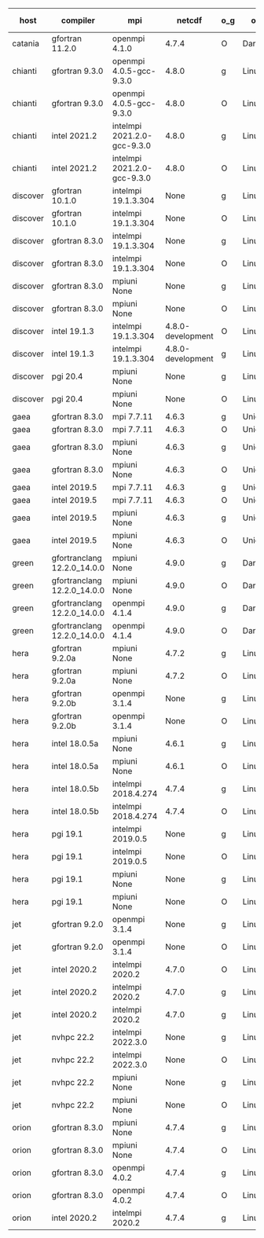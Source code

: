 

| host     | compiler                              | mpi                      | netcdf        | o_g        | os       | build       | u_pass          | u_fail          | s_pass            | s_fail            | e_pass             | e_fail             | nuopc_pass       | nuopc_fail       | artifacts link          |
|----------|---------------------------------------|--------------------------|---------------|------------|----------|-------------|-----------------|-----------------|-------------------|-------------------|--------------------|--------------------|------------------|------------------|-------------------------|
| catania | gfortran 11.2.0 | openmpi 4.1.0  | 4.7.4  | O | Darwin | PASS | None | None | None | None | None | None | None | None | <a href="https://github.com/esmf-org/esmf-test-artifacts/tree/3cf77100d4b097122603420b0d6412b2af73428e/develop/gfortran/11.2.0/O/openmpi/4.1.0" target="_blank">3cf7710</a> | 
| chianti | gfortran 9.3.0 | openmpi 4.0.5-gcc-9.3.0  | 4.8.0  | g | Linux | PASS | 13917 | 0 | 49 | 0 | 80 | 0 | 52 | 0 | <a href="https://github.com/esmf-org/esmf-test-artifacts/tree/2c0afe20846b030f982f3afb43de5baccae8a128/develop/gfortran/9.3.0/g/openmpi/4.0.5-gcc-9.3.0" target="_blank">2c0afe2</a> | 
| chianti | gfortran 9.3.0 | openmpi 4.0.5-gcc-9.3.0  | 4.8.0  | O | Linux | PASS | 13917 | 0 | 49 | 0 | 80 | 0 | 52 | 0 | <a href="https://github.com/esmf-org/esmf-test-artifacts/tree/0b8330f172b0f78d24da48e7cf2728343e6b99aa/develop/gfortran/9.3.0/O/openmpi/4.0.5-gcc-9.3.0" target="_blank">0b8330f</a> | 
| chianti | intel 2021.2 | intelmpi 2021.2.0-gcc-9.3.0  | 4.8.0  | g | Linux | PASS | 13917 | 0 | 49 | 0 | 80 | 0 | 52 | 0 | <a href="https://github.com/esmf-org/esmf-test-artifacts/tree/7a81447083c581955401fe4f9fb0eba635d5ee3a/develop/intel/2021.2/g/intelmpi/2021.2.0-gcc-9.3.0" target="_blank">7a81447</a> | 
| chianti | intel 2021.2 | intelmpi 2021.2.0-gcc-9.3.0  | 4.8.0  | O | Linux | PASS | 13917 | 0 | 49 | 0 | 80 | 0 | 52 | 0 | <a href="https://github.com/esmf-org/esmf-test-artifacts/tree/945ed4672903600776f583dac5d3d8c23aca449b/develop/intel/2021.2/O/intelmpi/2021.2.0-gcc-9.3.0" target="_blank">945ed46</a> | 
| discover | gfortran 10.1.0 | intelmpi 19.1.3.304  | None  | g | Linux | PASS | 13902 | 15 | 49 | 0 | 80 | 0 | 52 | 0 | <a href="https://github.com/esmf-org/esmf-test-artifacts/tree/7a097242c43f8b0e8a704b0de23cba377b29678a/develop/gfortran/10.1.0/g/intelmpi/19.1.3.304" target="_blank">7a09724</a> | 
| discover | gfortran 10.1.0 | intelmpi 19.1.3.304  | None  | O | Linux | PASS | 13902 | 15 | 49 | 0 | 80 | 0 | 52 | 0 | <a href="https://github.com/esmf-org/esmf-test-artifacts/tree/9e23c5dbb2e494ef006ccb3116683be8fc9d8740/develop/gfortran/10.1.0/O/intelmpi/19.1.3.304" target="_blank">9e23c5d</a> | 
| discover | gfortran 8.3.0 | intelmpi 19.1.3.304  | None  | g | Linux | PASS | 13902 | 15 | 49 | 0 | 80 | 0 | 52 | 0 | <a href="https://github.com/esmf-org/esmf-test-artifacts/tree/2718e0b5576bc1d0497f6f0729a394231b6c34a6/develop/gfortran/8.3.0/g/intelmpi/19.1.3.304" target="_blank">2718e0b</a> | 
| discover | gfortran 8.3.0 | intelmpi 19.1.3.304  | None  | O | Linux | PASS | 13902 | 15 | 49 | 0 | 80 | 0 | 52 | 0 | <a href="https://github.com/esmf-org/esmf-test-artifacts/tree/d0ee1aa8104ff93d1a4b8bcf305a60612de9f85c/develop/gfortran/8.3.0/O/intelmpi/19.1.3.304" target="_blank">d0ee1aa</a> | 
| discover | gfortran 8.3.0 | mpiuni None  | None  | g | Linux | PASS | 12338 | 0 | 8 | 0 | 43 | 0 | None | None | <a href="https://github.com/esmf-org/esmf-test-artifacts/tree/951f19ab14af75dd452b0d3be32b4bd298c65b09/develop/gfortran/8.3.0/g/mpiuni/None" target="_blank">951f19a</a> | 
| discover | gfortran 8.3.0 | mpiuni None  | None  | O | Linux | PASS | 12338 | 0 | 8 | 0 | 43 | 0 | None | None | <a href="https://github.com/esmf-org/esmf-test-artifacts/tree/76b22aded120b15085a197800a8ef14085673f8c/develop/gfortran/8.3.0/O/mpiuni/None" target="_blank">76b22ad</a> | 
| discover | intel 19.1.3 | intelmpi 19.1.3.304  | 4.8.0-development  | O | Linux | PASS | 13917 | 0 | 49 | 0 | 80 | 0 | 52 | 0 | <a href="https://github.com/esmf-org/esmf-test-artifacts/tree/9450f70e5109b001c47f3dca0aa993766035528e/develop/intel/19.1.3/O/intelmpi/19.1.3.304" target="_blank">9450f70</a> | 
| discover | intel 19.1.3 | intelmpi 19.1.3.304  | 4.8.0-development  | g | Linux | PASS | 13917 | 0 | 49 | 0 | 80 | 0 | 52 | 0 | <a href="https://github.com/esmf-org/esmf-test-artifacts/tree/e77e40e7f24072d4d926a6a4c97dbd770fbea904/develop/intel/19.1.3/g/intelmpi/19.1.3.304" target="_blank">e77e40e</a> | 
| discover | pgi 20.4 | mpiuni None  | None  | g | Linux | PASS | 11713 | 625 | 4 | 4 | 40 | 3 | None | None | <a href="https://github.com/esmf-org/esmf-test-artifacts/tree/895782d4c5b285f724f76975e3b04b15fc7f567f/develop/pgi/20.4/g/mpiuni/None" target="_blank">895782d</a> | 
| discover | pgi 20.4 | mpiuni None  | None  | O | Linux | PASS | 11713 | 625 | 6 | 2 | 40 | 3 | None | None | <a href="https://github.com/esmf-org/esmf-test-artifacts/tree/d626a4258c91affea89b3c2bd2bccff63bebe3e3/develop/pgi/20.4/O/mpiuni/None" target="_blank">d626a42</a> | 
| gaea | gfortran 8.3.0 | mpi 7.7.11  | 4.6.3  | g | Unicos | PASS | 13916 | 1 | 49 | 0 | 80 | 0 | 47 | 5 | <a href="https://github.com/esmf-org/esmf-test-artifacts/tree/f1a5a2dd01a6d51291341cfc7fd3b3a27d7fa1bf/develop/gfortran/8.3.0/g/mpi/7.7.11" target="_blank">f1a5a2d</a> | 
| gaea | gfortran 8.3.0 | mpi 7.7.11  | 4.6.3  | O | Unicos | PASS | 13916 | 1 | 49 | 0 | 80 | 0 | 47 | 5 | <a href="https://github.com/esmf-org/esmf-test-artifacts/tree/eafb2247800c7db12ef14fb56f40ff880c3d5ea6/develop/gfortran/8.3.0/O/mpi/7.7.11" target="_blank">eafb224</a> | 
| gaea | gfortran 8.3.0 | mpiuni None  | 4.6.3  | g | Unicos | PASS | 12338 | 0 | 8 | 0 | 43 | 0 | None | None | <a href="https://github.com/esmf-org/esmf-test-artifacts/tree/4c3b016af87d3cc41398fb2433ccb03ab1fbe058/develop/gfortran/8.3.0/g/mpiuni/None" target="_blank">4c3b016</a> | 
| gaea | gfortran 8.3.0 | mpiuni None  | 4.6.3  | O | Unicos | PASS | 12338 | 0 | 8 | 0 | 43 | 0 | None | None | <a href="https://github.com/esmf-org/esmf-test-artifacts/tree/5acaacb632966d559380457cf1dbb8aed2da4e53/develop/gfortran/8.3.0/O/mpiuni/None" target="_blank">5acaacb</a> | 
| gaea | intel 2019.5 | mpi 7.7.11  | 4.6.3  | g | Unicos | PASS | 13902 | 15 | 49 | 0 | 80 | 0 | 47 | 5 | <a href="https://github.com/esmf-org/esmf-test-artifacts/tree/03b40972aeac9051029462d82e97b805b0c8b4de/develop/intel/2019.5/g/mpi/7.7.11" target="_blank">03b4097</a> | 
| gaea | intel 2019.5 | mpi 7.7.11  | 4.6.3  | O | Unicos | PASS | 13902 | 15 | 49 | 0 | 80 | 0 | 47 | 5 | <a href="https://github.com/esmf-org/esmf-test-artifacts/tree/27cd97c416095e82f15cb93131586a096438e547/develop/intel/2019.5/O/mpi/7.7.11" target="_blank">27cd97c</a> | 
| gaea | intel 2019.5 | mpiuni None  | 4.6.3  | g | Unicos | PASS | 12323 | 15 | 8 | 0 | 43 | 0 | None | None | <a href="https://github.com/esmf-org/esmf-test-artifacts/tree/d5fcbf20ada97ac5d8942410cd240f897b996319/develop/intel/2019.5/g/mpiuni/None" target="_blank">d5fcbf2</a> | 
| gaea | intel 2019.5 | mpiuni None  | 4.6.3  | O | Unicos | PASS | 12323 | 15 | 8 | 0 | 43 | 0 | None | None | <a href="https://github.com/esmf-org/esmf-test-artifacts/tree/bc10bcc8c339c739097e4454c2ab30f9bfee9b47/develop/intel/2019.5/O/mpiuni/None" target="_blank">bc10bcc</a> | 
| green | gfortranclang 12.2.0_14.0.0 | mpiuni None  | 4.9.0  | g | Darwin | PASS | 12338 | 0 | 8 | 0 | 43 | 0 | None | None | <a href="https://github.com/esmf-org/esmf-test-artifacts/tree/55df45f8550c6025b6b0937b1126236f570213c5/develop/gfortranclang/12.2.0_14.0.0/g/mpiuni/None" target="_blank">55df45f</a> | 
| green | gfortranclang 12.2.0_14.0.0 | mpiuni None  | 4.9.0  | O | Darwin | PASS | None | None | None | None | None | None | None | None | <a href="https://github.com/esmf-org/esmf-test-artifacts/tree/5e1c7dd49ec7a7089762581c667e8a8767849554/develop/gfortranclang/12.2.0_14.0.0/O/mpiuni/None" target="_blank">5e1c7dd</a> | 
| green | gfortranclang 12.2.0_14.0.0 | openmpi 4.1.4  | 4.9.0  | g | Darwin | PASS | 13916 | 1 | 49 | 0 | 80 | 0 | 52 | 0 | <a href="https://github.com/esmf-org/esmf-test-artifacts/tree/2d57bebdff2c964bcc0ab95136fb42f669115e54/develop/gfortranclang/12.2.0_14.0.0/g/openmpi/4.1.4" target="_blank">2d57beb</a> | 
| green | gfortranclang 12.2.0_14.0.0 | openmpi 4.1.4  | 4.9.0  | O | Darwin | PASS | 13914 | 3 | 49 | 0 | 80 | 0 | 52 | 0 | <a href="https://github.com/esmf-org/esmf-test-artifacts/tree/77b315985ca51256fcbb0ce8250aced9ee719118/develop/gfortranclang/12.2.0_14.0.0/O/openmpi/4.1.4" target="_blank">77b3159</a> | 
| hera | gfortran 9.2.0a | mpiuni None  | 4.7.2  | g | Linux | PASS | 12338 | 0 | 8 | 0 | 43 | 0 | None | None | <a href="https://github.com/esmf-org/esmf-test-artifacts/tree/a1327fabb388f3900cb86a1219932fe30d642198/develop/gfortran/9.2.0a/g/mpiuni/None" target="_blank">a1327fa</a> | 
| hera | gfortran 9.2.0a | mpiuni None  | 4.7.2  | O | Linux | PASS | 12338 | 0 | 8 | 0 | 43 | 0 | None | None | <a href="https://github.com/esmf-org/esmf-test-artifacts/tree/f3f47cb1f8b8758dcd46117e54bb2e57451665b0/develop/gfortran/9.2.0a/O/mpiuni/None" target="_blank">f3f47cb</a> | 
| hera | gfortran 9.2.0b | openmpi 3.1.4  | None  | g | Linux | PASS | 13917 | 0 | 49 | 0 | 80 | 0 | 52 | 0 | <a href="https://github.com/esmf-org/esmf-test-artifacts/tree/d1ace8a8f1cce99690e39c0a50e068be49c43df0/develop/gfortran/9.2.0b/g/openmpi/3.1.4" target="_blank">d1ace8a</a> | 
| hera | gfortran 9.2.0b | openmpi 3.1.4  | None  | O | Linux | PASS | 13917 | 0 | 49 | 0 | 80 | 0 | 52 | 0 | <a href="https://github.com/esmf-org/esmf-test-artifacts/tree/2f16349cbe5f00765686d0fd60a3626976fe30ba/develop/gfortran/9.2.0b/O/openmpi/3.1.4" target="_blank">2f16349</a> | 
| hera | intel 18.0.5a | mpiuni None  | 4.6.1  | g | Linux | PASS | 12338 | 0 | 8 | 0 | 43 | 0 | None | None | <a href="https://github.com/esmf-org/esmf-test-artifacts/tree/c537a1567923d4477534e30c673296d1950702ff/develop/intel/18.0.5a/g/mpiuni/None" target="_blank">c537a15</a> | 
| hera | intel 18.0.5a | mpiuni None  | 4.6.1  | O | Linux | PASS | 12338 | 0 | 8 | 0 | 43 | 0 | None | None | <a href="https://github.com/esmf-org/esmf-test-artifacts/tree/19b59c18828fd758948fc60449d3658bbb065e24/develop/intel/18.0.5a/O/mpiuni/None" target="_blank">19b59c1</a> | 
| hera | intel 18.0.5b | intelmpi 2018.4.274  | 4.7.4  | g | Linux | PASS | 13917 | 0 | 49 | 0 | 80 | 0 | 52 | 0 | <a href="https://github.com/esmf-org/esmf-test-artifacts/tree/c127de81affcbb64e3f9c983a89444c5ab0f69fd/develop/intel/18.0.5b/g/intelmpi/2018.4.274" target="_blank">c127de8</a> | 
| hera | intel 18.0.5b | intelmpi 2018.4.274  | 4.7.4  | O | Linux | PASS | 13917 | 0 | 49 | 0 | 80 | 0 | 52 | 0 | <a href="https://github.com/esmf-org/esmf-test-artifacts/tree/a7ee2e9b10ab46f3d8f12098045aeeffa4d4bc80/develop/intel/18.0.5b/O/intelmpi/2018.4.274" target="_blank">a7ee2e9</a> | 
| hera | pgi 19.1 | intelmpi 2019.0.5  | None  | g | Linux | PASS | None | None | None | None | None | None | None | None | <a href="https://github.com/esmf-org/esmf-test-artifacts/tree/e7806131602a5dffa170853c52adaea740ea73b1/develop/pgi/19.1/g/intelmpi/2019.0.5" target="_blank">e780613</a> | 
| hera | pgi 19.1 | intelmpi 2019.0.5  | None  | O | Linux | PASS | None | None | None | None | None | None | None | None | <a href="https://github.com/esmf-org/esmf-test-artifacts/tree/5446debfcef92a61680a262e2730ae6bf504e9e6/develop/pgi/19.1/O/intelmpi/2019.0.5" target="_blank">5446deb</a> | 
| hera | pgi 19.1 | mpiuni None  | None  | g | Linux | PASS | None | None | None | None | None | None | None | None | <a href="https://github.com/esmf-org/esmf-test-artifacts/tree/1fc46ee003c4fc6fdd4b9a4f82844751e22cf38f/develop/pgi/19.1/g/mpiuni/None" target="_blank">1fc46ee</a> | 
| hera | pgi 19.1 | mpiuni None  | None  | O | Linux | PASS | None | None | None | None | None | None | None | None | <a href="https://github.com/esmf-org/esmf-test-artifacts/tree/e56008382b1305d08d922019345421e4b99b8fd4/develop/pgi/19.1/O/mpiuni/None" target="_blank">e560083</a> | 
| jet | gfortran 9.2.0 | openmpi 3.1.4  | None  | g | Linux | PASS | 13917 | 0 | 49 | 0 | 80 | 0 | 52 | 0 | <a href="https://github.com/esmf-org/esmf-test-artifacts/tree/5fd34478ad258ceaf9ac9efeb54fe69e2c9ee119/develop/gfortran/9.2.0/g/openmpi/3.1.4" target="_blank">5fd3447</a> | 
| jet | gfortran 9.2.0 | openmpi 3.1.4  | None  | O | Linux | PASS | 13917 | 0 | 49 | 0 | 80 | 0 | 52 | 0 | <a href="https://github.com/esmf-org/esmf-test-artifacts/tree/3f5596812074348e6975d6e4634465ae3eae34e9/develop/gfortran/9.2.0/O/openmpi/3.1.4" target="_blank">3f55968</a> | 
| jet | intel 2020.2 | intelmpi 2020.2  | 4.7.0  | O | Linux | PASS | 13917 | 0 | 49 | 0 | 80 | 0 | 52 | 0 | <a href="https://github.com/esmf-org/esmf-test-artifacts/tree/6948cd92cb01c7e43d4a7febc3d5f1970ecaba1a/develop/intel/2020.2/O/intelmpi/2020.2" target="_blank">6948cd9</a> | 
| jet | intel 2020.2 | intelmpi 2020.2  | 4.7.0  | g | Linux | FAIL | None | None | None | None | None | None | None | None | <a href="https://github.com/esmf-org/esmf-test-artifacts/tree/4513bebb4205eaf8cd04f27d899acdd0f3c5a4fa/develop/intel/2020.2/g/intelmpi/2020.2" target="_blank">4513beb</a> | 
| jet | intel 2020.2 | intelmpi 2020.2  | 4.7.0  | g | Linux | PASS | 13917 | 0 | 49 | 0 | 80 | 0 | 52 | 0 | <a href="https://github.com/esmf-org/esmf-test-artifacts/tree/4513bebb4205eaf8cd04f27d899acdd0f3c5a4fa/develop/intel/2020.2/g/intelmpi/2020.2" target="_blank">4513beb</a> | 
| jet | nvhpc 22.2 | intelmpi 2022.3.0  | None  | g | Linux | FAIL | None | None | None | None | None | None | None | None | <a href="https://github.com/esmf-org/esmf-test-artifacts/tree/b7885a448f6050077acd918688c0bda274e1f953/develop/nvhpc/22.2/g/intelmpi/2022.3.0" target="_blank">b7885a4</a> | 
| jet | nvhpc 22.2 | intelmpi 2022.3.0  | None  | O | Linux | FAIL | None | None | None | None | None | None | None | None | <a href="https://github.com/esmf-org/esmf-test-artifacts/tree/7a60d930a40dc5817ca738e263d1914d1e0d5143/develop/nvhpc/22.2/O/intelmpi/2022.3.0" target="_blank">7a60d93</a> | 
| jet | nvhpc 22.2 | mpiuni None  | None  | g | Linux | PASS | 11713 | 625 | 4 | 4 | 40 | 3 | None | None | <a href="https://github.com/esmf-org/esmf-test-artifacts/tree/5150b6c326f097033e8bf85ff2559fcda01ed6b7/develop/nvhpc/22.2/g/mpiuni/None" target="_blank">5150b6c</a> | 
| jet | nvhpc 22.2 | mpiuni None  | None  | O | Linux | PASS | 12336 | 2 | 8 | 0 | 43 | 0 | None | None | <a href="https://github.com/esmf-org/esmf-test-artifacts/tree/3413eccfbb12647f259b5e48c3f5dc568ef021b4/develop/nvhpc/22.2/O/mpiuni/None" target="_blank">3413ecc</a> | 
| orion | gfortran 8.3.0 | mpiuni None  | 4.7.4  | g | Linux | PASS | None | None | None | None | None | None | None | None | <a href="https://github.com/esmf-org/esmf-test-artifacts/tree/1a02475cc2391664b1b161a2cb7e2940f3b11cb5/develop/gfortran/8.3.0/g/mpiuni/None" target="_blank">1a02475</a> | 
| orion | gfortran 8.3.0 | mpiuni None  | 4.7.4  | O | Linux | PASS | None | None | None | None | None | None | None | None | <a href="https://github.com/esmf-org/esmf-test-artifacts/tree/8b04af89b92aeb4f4426752b17e66c2157939c40/develop/gfortran/8.3.0/O/mpiuni/None" target="_blank">8b04af8</a> | 
| orion | gfortran 8.3.0 | openmpi 4.0.2  | 4.7.4  | g | Linux | PASS | None | None | None | None | None | None | None | None | <a href="https://github.com/esmf-org/esmf-test-artifacts/tree/f8ca4c2ca44e99d3255e27e2561c64cb52c12bf2/develop/gfortran/8.3.0/g/openmpi/4.0.2" target="_blank">f8ca4c2</a> | 
| orion | gfortran 8.3.0 | openmpi 4.0.2  | 4.7.4  | O | Linux | PASS | None | None | None | None | None | None | None | None | <a href="https://github.com/esmf-org/esmf-test-artifacts/tree/06dce448ee5d0524b6cd26c5e02e644ed21f2f93/develop/gfortran/8.3.0/O/openmpi/4.0.2" target="_blank">06dce44</a> | 
| orion | intel 2020.2 | intelmpi 2020.2  | 4.7.4  | g | Linux | PASS | None | None | None | None | None | None | None | None | <a href="https://github.com/esmf-org/esmf-test-artifacts/tree/0f6b02326b1525cefa602467ad7cf19f2f339aea/develop/intel/2020.2/g/intelmpi/2020.2" target="_blank">0f6b023</a> | 
